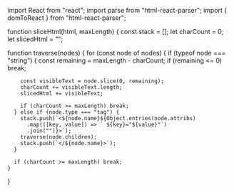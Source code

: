 import React from "react";
import parse from "html-react-parser";
import { domToReact } from "html-react-parser";

function sliceHtml(html, maxLength) {
  const stack = [];
  let charCount = 0;
  let slicedHtml = "";

  function traverse(nodes) {
    for (const node of nodes) {
      if (typeof node === "string") {
        const remaining = maxLength - charCount;
        if (remaining <= 0) break;

        const visibleText = node.slice(0, remaining);
        charCount += visibleText.length;
        slicedHtml += visibleText;

        if (charCount >= maxLength) break;
      } else if (node.type === "tag") {
        stack.push(`<${node.name}${Object.entries(node.attribs)
          .map(([key, value]) => ` ${key}="${value}"`)
          .join("")}>`);
        traverse(node.children);
        stack.push(`</${node.name}>`);
      }

      if (charCount >= maxLength) break;
    }
  }
